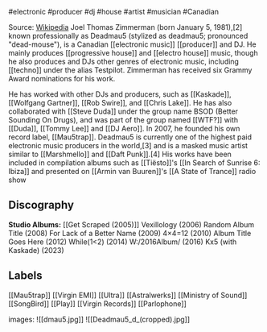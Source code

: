 #electronic #producer #dj #house #artist #musician #Canadian

Source: [Wikipedia](https://en.wikipedia.org/wiki/Deadmau5)
Joel Thomas Zimmerman (born January 5, 1981),[2] known professionally as Deadmau5 (stylized as deadmau5; pronounced "dead-mouse"), is a Canadian [[electronic music]] [[producer]] and DJ. He mainly produces [[progressive house]] and [[electro house]] music, though he also produces and DJs other genres of electronic music, including [[techno]] under the alias Testpilot. Zimmerman has received six Grammy Award nominations for his work.

He has worked with other DJs and producers, such as [[Kaskade]], [[Wolfgang Gartner]], [[Rob Swire]], and [[Chris Lake]]. He has also collaborated with [[Steve Duda]] under the group name BSOD (Better Sounding On Drugs), and was part of the group named [[WTF?]] with [[Duda]], [[Tommy Lee]] and [[DJ Aero]]. In 2007, he founded his own record label, [[Mau5trap]]. Deadmau5 is currently one of the highest paid electronic music producers in the world,[3] and is a masked music artist similar to [[Marshmello]] and [[Daft Punk]].[4] His works have been included in compilation albums such as [[Tiësto]]'s [[In Search of Sunrise 6: Ibiza]] and presented on [[Armin van Buuren]]'s [[A State of Trance]] radio show

## Discography
**Studio Albums:**
[[Get Scraped (2005)]]
Vexillology (2006)
Random Album Title (2008)
For Lack of a Better Name (2009)
4×4=12 (2010)
Album Title Goes Here (2012)
While(1<2) (2014)
W:/2016Album/ (2016)
Kx5 (with Kaskade) (2023)

## Labels	
[[Mau5trap]]
[[Virgin EMI]]
[[Ultra]]
[[Astralwerks]]
[[Ministry of Sound]]
[[SongBird]]
[[Play]]
[[Virgin Records]]
[[Parlophone]]

images: 
![[dmau5.jpg]]
![[Deadmau5_d_(cropped).jpg]]